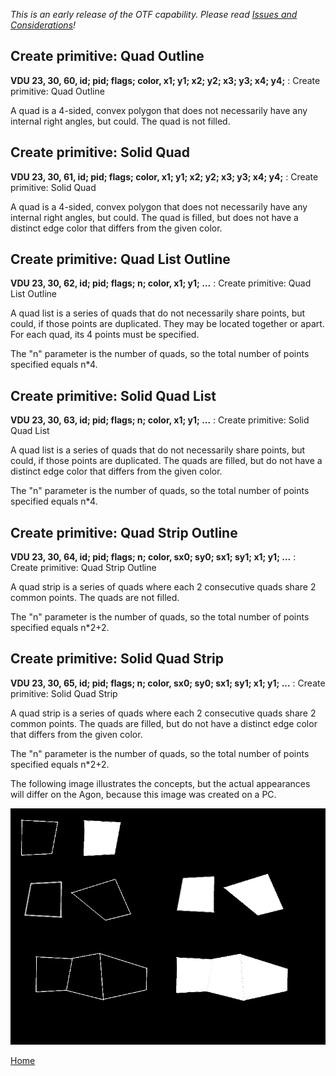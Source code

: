 <i>This is an early release of the OTF capability. Please read [Issues and Considerations](otf_issues.md)!</i>

## Create primitive: Quad Outline
<b>VDU 23, 30, 60, id; pid; flags; color, x1; y1; x2; y2; x3; y3; x4; y4;</b> : Create primitive: Quad Outline

A quad is a 4-sided, convex polygon that does not necessarily have any internal right angles, but could.
The quad is not filled.

## Create primitive: Solid Quad
<b>VDU 23, 30, 61, id; pid; flags; color, x1; y1; x2; y2; x3; y3; x4; y4;</b> : Create primitive: Solid Quad

A quad is a 4-sided, convex polygon that does not necessarily have any internal right angles, but could.
The quad is filled, but does not have a distinct
edge color that differs from the given color.

## Create primitive: Quad List Outline
<b>VDU 23, 30, 62, id; pid; flags; n; color, x1; y1; ...</b> : Create primitive: Quad List Outline

A quad list is a series of quads that do not necessarily share points, but could, if those points are duplicated. They may be located together or apart. For each quad, its 4 points must be specified.

The "n" parameter is the number of quads, so the total number of points specified equals n*4.

## Create primitive: Solid Quad List
<b>VDU 23, 30, 63, id; pid; flags; n; color, x1; y1; ...</b> : Create primitive: Solid Quad List

A quad list is a series of quads that do not necessarily share points, but could, if those points are duplicated.
The quads are filled, but do not have a distinct
edge color that differs from the given color.

The "n" parameter is the number of quads, so the total number of points specified equals n*4.

## Create primitive: Quad Strip Outline
<b>VDU 23, 30, 64, id; pid; flags; n; color, sx0; sy0; sx1; sy1; x1; y1; ...</b> : Create primitive: Quad Strip Outline

A quad strip is a series of quads where each 2 consecutive quads share 2 common points. The quads are not filled.

The "n" parameter is the number of quads, so the total number of points specified equals n*2+2.

## Create primitive: Solid Quad Strip
<b>VDU 23, 30, 65, id; pid; flags; n; color, sx0; sy0; sx1; sy1; x1; y1; ...</b> : Create primitive: Solid Quad Strip

A quad strip is a series of quads where each 2 consecutive quads share 2 common points. The quads are filled, but do not have a distinct
edge color that differs from the given color.

The "n" parameter is the number of quads, so the total number of points specified equals n*2+2.

The following image illustrates the concepts, but the actual appearances will differ on the Agon, because this image was created on a PC.

![Quad](quad.png)


[Home](otf_mode.md)
